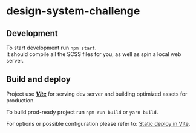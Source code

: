# design-system-challenge

## Development

To start development run `npm start`.  
It should compile all the SCSS files for you, as well as spin a local web server.

## Build and deploy
Project use **_[Vite](https://vitejs.dev/)_** for serving dev server and building optimized assets for production.

To build prod-ready project run `npm run build` or `yarn build`.

For options or possible configuration please refer to: [Static deploy in Vite](https://vitejs.dev/guide/static-deploy.html).

